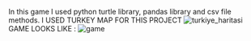 In this game I used python turtle library, pandas library and csv file methods.
I USED TURKEY MAP FOR THIS PROJECT
![turkiye_haritasi](https://github.com/user-attachments/assets/8f9c70fa-4014-4ef0-a31b-ab79a3cb1d04)
GAME LOOKS LIKE :
![game](https://github.com/user-attachments/assets/03134068-75d5-4889-ba93-dffb7c4dcef7)
